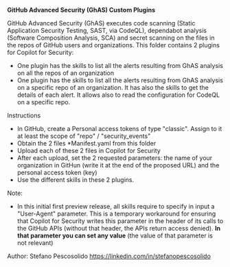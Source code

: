 **GitHub Advanced Security (GhAS) Custom Plugins**

GitHub Advanced Security (GhAS) executes code scanning (Static Application Security Testing, SAST, via CodeQL), dependabot analysis (Software Composition Analysis, SCA) and secret scanning on the files in the repos of GitHub users and organizations.
This folder contains 2 plugins for Copilot for Security:
- One plugin has the skills to list all the alerts resulting from GhAS analysis on all the repos of an organization
- One plugin has the skills to list all the alerts resulting from GhAS analysis on a specific repo of an organization. It has also the skills to get the details of each alert. It allows also to read the configuration for CodeQL on a specific repo.  

Instructions
- In GitHub, create a Personal access tokens of type "classic". Assign to it at least the scope of "repo" / "security_events"
- Obtain the 2 files *Manifest.yaml from this folder
- Upload each of these 2 files in Copilot for Security 
- After each upload, set the 2 requested parameters: the name of your organization in GitHun (write it at the end of the proposed URL) and the personal access token (key)
- Use the different skills in these 2 plugins. 

Note:
- In this initial first preview release, all skills require to specify in input a "User-Agent" parameter. This is a temporary workaround for ensuring that Copilot for Security writes this parameter in the header of its calls to the GitHub APIs (without that header, the APIs return access denied). **In that parameter you can set any value** (the value of that parameter is not relevant)

Author:
Stefano Pescosolido
https://linkedin.com/in/stefanopescosolido
